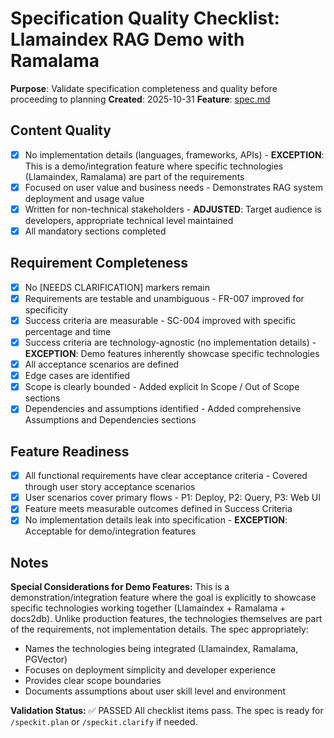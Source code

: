 # Specification Quality Checklist: Llamaindex RAG Demo with Ramalama

**Purpose**: Validate specification completeness and quality before proceeding to planning
**Created**: 2025-10-31
**Feature**: [spec.md](../spec.md)

## Content Quality

- [x] No implementation details (languages, frameworks, APIs) - **EXCEPTION**: This is a demo/integration feature where specific technologies (Llamaindex, Ramalama) are part of the requirements
- [x] Focused on user value and business needs - Demonstrates RAG system deployment and usage value
- [x] Written for non-technical stakeholders - **ADJUSTED**: Target audience is developers, appropriate technical level maintained
- [x] All mandatory sections completed

## Requirement Completeness

- [x] No [NEEDS CLARIFICATION] markers remain
- [x] Requirements are testable and unambiguous - FR-007 improved for specificity
- [x] Success criteria are measurable - SC-004 improved with specific percentage and time
- [x] Success criteria are technology-agnostic (no implementation details) - **EXCEPTION**: Demo features inherently showcase specific technologies
- [x] All acceptance scenarios are defined
- [x] Edge cases are identified
- [x] Scope is clearly bounded - Added explicit In Scope / Out of Scope sections
- [x] Dependencies and assumptions identified - Added comprehensive Assumptions and Dependencies sections

## Feature Readiness

- [x] All functional requirements have clear acceptance criteria - Covered through user story acceptance scenarios
- [x] User scenarios cover primary flows - P1: Deploy, P2: Query, P3: Web UI
- [x] Feature meets measurable outcomes defined in Success Criteria
- [x] No implementation details leak into specification - **EXCEPTION**: Acceptable for demo/integration features

## Notes

**Special Considerations for Demo Features:**
This is a demonstration/integration feature where the goal is explicitly to showcase specific technologies working together (Llamaindex + Ramalama + docs2db). Unlike production features, the technologies themselves are part of the requirements, not implementation details. The spec appropriately:
- Names the technologies being integrated (Llamaindex, Ramalama, PGVector)
- Focuses on deployment simplicity and developer experience
- Provides clear scope boundaries
- Documents assumptions about user skill level and environment

**Validation Status:** ✅ PASSED
All checklist items pass. The spec is ready for `/speckit.plan` or `/speckit.clarify` if needed.
